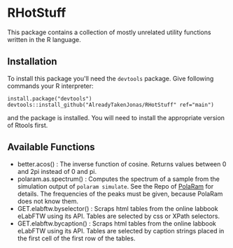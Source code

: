 # RHotStuff
This package contains a collection of mostly unrelated utility functions written in the R language.

## Installation
To install this package you'll need the `devtools` package. Give following commands your R interpreter:
```
install.package("devtools")
devtools::install_github("AlreadyTakenJonas/RHotStuff" ref="main")
```
and the package is installed. You will need to install the appropriate version of Rtools first.

## Available Functions

+ better.acos() : The inverse function of cosine. Returns values between 0 and 2pi instead of 0 and pi.
+ polaram.as.spectrum() : Computes the spectrum of a sample from the simulation output of `polaram simulate`. See the Repo of [PolaRam](https://github.com/AlreadyTakenJonas/PolaRam) for details. The frequencies of the peaks must be given, because PolaRam does not know them.
+ GET.elabftw.byselector() : Scraps html tables from the online labbook eLabFTW using its API. Tables are selected by css or XPath selectors.
+ GET.elabftw.bycaption() : Scraps html tables from the online labbook eLabFTW using its API. Tables are selected by caption strings placed in the first cell of the first row of the tables.
